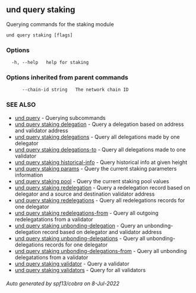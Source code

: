 ## und query staking

Querying commands for the staking module

```
und query staking [flags]
```

### Options

```
  -h, --help   help for staking
```

### Options inherited from parent commands

```
      --chain-id string   The network chain ID
```

### SEE ALSO

* [und query](und_query.md)	 - Querying subcommands
* [und query staking delegation](und_query_staking_delegation.md)	 - Query a delegation based on address and validator address
* [und query staking delegations](und_query_staking_delegations.md)	 - Query all delegations made by one delegator
* [und query staking delegations-to](und_query_staking_delegations-to.md)	 - Query all delegations made to one validator
* [und query staking historical-info](und_query_staking_historical-info.md)	 - Query historical info at given height
* [und query staking params](und_query_staking_params.md)	 - Query the current staking parameters information
* [und query staking pool](und_query_staking_pool.md)	 - Query the current staking pool values
* [und query staking redelegation](und_query_staking_redelegation.md)	 - Query a redelegation record based on delegator and a source and destination validator address
* [und query staking redelegations](und_query_staking_redelegations.md)	 - Query all redelegations records for one delegator
* [und query staking redelegations-from](und_query_staking_redelegations-from.md)	 - Query all outgoing redelegatations from a validator
* [und query staking unbonding-delegation](und_query_staking_unbonding-delegation.md)	 - Query an unbonding-delegation record based on delegator and validator address
* [und query staking unbonding-delegations](und_query_staking_unbonding-delegations.md)	 - Query all unbonding-delegations records for one delegator
* [und query staking unbonding-delegations-from](und_query_staking_unbonding-delegations-from.md)	 - Query all unbonding delegatations from a validator
* [und query staking validator](und_query_staking_validator.md)	 - Query a validator
* [und query staking validators](und_query_staking_validators.md)	 - Query for all validators

###### Auto generated by spf13/cobra on 8-Jul-2022
